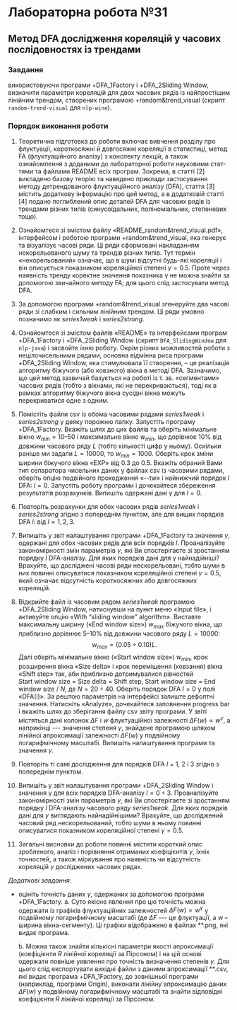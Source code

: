 # Лабораторна робота №31

## Метод DFA дослідження кореляцій у часових послідовностях із трендами

### Завдання

використовуючи програми +DFA\_1Factory і +DFA\_2Sliding Window, визначити параметри кореляцій для двох часових рядів із найпростішим лінійним трендом, створених програмою +random&trend\_visual (скрипт `random-trend-visual` для `nlp-wine`).

### Порядок виконання роботи

1. Теоретична підготовка до роботи включає вивчення розділу про флуктуації, коротко­сяж­ні й довгосяжні кореляції в ста­тистиці, метод FA (флуктуаційного аналізу) з конс­пек­ту лек­цій, а також ознайомлення з доданими до лабораторної роботи на­уко­вими стат­тя­ми та файлами README всіх програм.
Зокрема, в статті [2] викладено базову теорію та наведено приклади застосування методу детрендованого флуктуаційного аналізу (DFA), стаття [3] містить додаткову інформацію про цей метод, а в додатковій статті [4] подано поглиблений опис деталей DFA для часових рядів із трендами різних типів (синусоїдальних, поліноміальних, степеневих тощо).

2. Ознайомтеся зі змістом файлу «README\_random&trend\_visual.pdf», інтерфейсом і роботою програми +random&trend\_visual, яка генерує та візуалізує часові ряди.
Ці ряди сформовані на­кладанням некорельованого шуму та трендів різних типів.
Тут термін «некорельований» означає, що в шумі відсутні будь-які кореляції і він описується показником кореляційної степені $\gamma = 0.5$.
Проте через наявність тренду коректне значення показника γ не можна знайти за допомогою звичайного методу FA; для цього слід застосувати метод DFA.

3. За допомогою програми +random&trend\_visual згенеруйте два часові ряди зі слабким і сильним лінійним трендом.
Ці ряди умовно позначимо як *series1weak* і *series2strong*.

4. Ознайомтеся зі змістом файлів «README» та інтерфейсами програм +DFA\_1Factory і +DFA\_2Sliding Window (скрипт `DFA_SlidingWindow` для `nlp-java`) і засвойте їхню роботу.
Окрім різних можливостей ро­бо­ти з не­цілочисельними рядами, основна відмінна риса програми +DFA\_2Sliding Window, яка стимулювала її створення,  – це реалізація алгоритму біжучого (або ковзного) вік­на в методі DFA.
Зазначимо, що цей метод зазви­чай базується на роботі із т. зв. «сегментами» часових рядів (тобто з вікнами, які не перекриваються), тоді як в рамках алгоритму біжучого вікна сусідні вікна можуть перекриватися одне з одним.

5. Помістіть файли csv із обома часовими рядами *series1weak* і *series2strong* у деяку порожню папку.
За­пустіть програ­му +DFA\_1Factory.
Вкажіть шлях до цих файлів та оберіть мінімальне вікно $w_{min} = 10–50$ і максимальне вікно $w_{min}$, що дорівнює 10% від довжини часового ряду $L$ (тобто кількості цифр у ньому).
Оскільки раніше ми задали $L = 10000$, то $w_{min} = 1000$.
Оберіть крок зміни ширини біжучого вікна «EXP» від 0.3 до 0.5.
Вкажіть обраний Вами тип сепаратора чисельних даних у файлах csv із часовими рядами, оберіть опцію подвійного проходження «--tw» і найнижчий порядок $l$ DFA: $l = 0$.
Запустіть роботу програми і до­чекайтеся збереження результатів розрахунків.
Випишіть одержані дані $\gamma$ для $l = 0$.

6. Повторіть розрахунки для обох часових рядів *series1weak* і *series2strong* згідно з попереднім пунктом, але для вищих порядків DFA $l$: від $l = 1, 2, 3$.

7. Випишіть у звіт налаштування програми +DFA\_1Factory та значення $\gamma$, одержані для обох часових рядів для всіх порядків $l$.
Проаналізуйте закономірності змін параметрів $\gamma$, які Ви спостерігаєте зі зростанням порядку $l$ DFA-аналізу.
Для яких порядків дані для γ найнадійніші?
Врахуйте, що досліджені часові ряди нескорельовані, тобто шуми в них повинні описуватися показником кореляційної степені $\gamma = 0.5$, який означає від­сутність короткосяжних або довгосяжних кореляцій.

8. Відкрийте файл із часовим рядом *series1weak* програмою +DFA\_2Sliding Window, на­тиснувши на пункт меню «Input file», і активуйте опцію «With “sliding window” algorithm».
Виставте максимальну ширину («End window size») $w_{max}$ біжучого вікна, що при­близно дорівнює 5&ndash;10% від довжини часового ряду $L = 10000$:
$$w_{max} = (0.05\div0.10)L.$$
Далі оберіть мінімальне вікно («Start window size») $w_{min}$, крок розширення вікна «Size delta» і крок переміщення (ковзання) вікна «Shift step» так, аби приблизно дотримувалися рівностей Start window size = Size delta = Shift step, Start window size = End window size / $N$, де $N = 20\div40$.
Оберіть порядок DFA $l = 0$ у полі «DFA(i)».
За рештою параметрів на інтерфейсі за­лиште дефолтні значення.
Натисніть «Analyze», дочекайтеся запов­нен­ня progress bar і вкажіть шлях до зберігання файлу csv звіту програми.
У звіті містяться дані колонок $\Delta F$ і $w$ флуктуаційної залежності $\Delta F(w) \propto w^{\gamma}$, а наприкінці --- значення степеня $\gamma$, знайдене програмою шляхом лінійної апроксимації залежності $\Delta F(w)$ у подвійному логарифмічному масштабі.
Випишіть налаштування програми та значення $\gamma$.

9. Повторіть ті самі дослідження для порядків DFA $l$ = 1, 2 і 3 згідно з попереднім пунктом. 

10. Випишіть у звіт налаштування програми +DFA\_2Sliding Window і значення γ для всіх порядків DFA-аналізу $l = 0\div3$.
Проаналізуйте закономірності змін параметрів $\gamma$, які Ви спостерігаєте зі зростанням порядку $l$ DFA-аналізу часового ряду *series1weak*.
Для яких порядків дані для $\gamma$ виглядають найнадійнішими?
Врахуйте, що досліджений часовий ряд нескорельований, тобто шуми в ньому повинні описуватися показником кореляційної степені $\gamma = 0.5$.

11. Загальні висновки до роботи повинні містити короткий опис зробленого, аналіз і порівняння отриманих коефіцієнтів $\gamma$, їхніх точностей, а також міркування про наявність чи відсутність кореляцій $\gamma$ досліджених часових рядах.

*Додаткові завдання*:

- оцініть точність даних $\gamma$, одержаних за допомогою програми +DFA\_1Factory.
    a. Суто якісне явлення про цю точність можна одержати із графіків флуктуаційних залежностей $\Delta F(w) \propto w^{\gamma}$ у подвійному логарифмічному масштабі (де $\Delta F$ --- це флуктуації, а $w$ – ширина вікна-сегменту).
    Ці графіки відображено в фай­лах \*\*.png, які видає програма.

    b. Можна також знайти кількісні параметри якості апроксимації (коефіцієнти $R$ лінійної кореляції за Пірсоном) і на цій основі одержати повніше уявлення про точність визначення степенів $\gamma$.
    Для цього слід експортувати вихідні файли з даними апроксимації \*\*.csv, які видає програма +DFA\_1Factory, до зовнішньої програми (наприклад, програми Origin), виконати лінійну апроксимацію даних $\Delta F(w)$ у подвійному логарифмічному масштабі та знайти відповідні коефіцієнти $R$ лінійної кореляції за Пірсоном.
